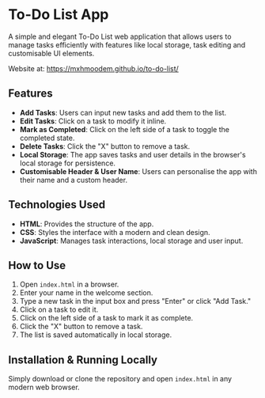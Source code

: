 # To-Do List App

A simple and elegant To-Do List web application that allows users to manage tasks efficiently with features like local storage, task editing and customisable UI elements.

Website at: https://mxhmoodem.github.io/to-do-list/

## Features

- **Add Tasks**: Users can input new tasks and add them to the list.
- **Edit Tasks**: Click on a task to modify it inline.
- **Mark as Completed**: Click on the left side of a task to toggle the completed state.
- **Delete Tasks**: Click the "X" button to remove a task.
- **Local Storage**: The app saves tasks and user details in the browser's local storage for persistence.
- **Customisable Header & User Name**: Users can personalise the app with their name and a custom header.

## Technologies Used

- **HTML**: Provides the structure of the app.
- **CSS**: Styles the interface with a modern and clean design.
- **JavaScript**: Manages task interactions, local storage and user input.

## How to Use

1. Open `index.html` in a browser.
2. Enter your name in the welcome section.
3. Type a new task in the input box and press "Enter" or click "Add Task."
4. Click on a task to edit it.
5. Click on the left side of a task to mark it as complete.
6. Click the "X" button to remove a task.
7. The list is saved automatically in local storage.

## Installation & Running Locally

Simply download or clone the repository and open `index.html` in any modern web browser.
